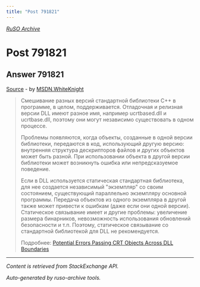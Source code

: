 ```yaml
---
title: "Post 791821"
---
```

<p><i><a href="https://github.com/MSDN-WhiteKnight/ruso-archive/">RuSO Archive</a></i></p>
<h1>Post 791821</h1>
<h2>Answer 791821</h2>
<p><a href="https://ru.stackoverflow.com/a/791821/">Source</a> - by <a href="https://ru.stackoverflow.com/users/240512/msdn-whiteknight">MSDN.WhiteKnight</a></p>
<blockquote>
<p>Смешивание разных версий стандартной библиотеки С++ в программе, в целом, поддерживается. Отладочная и релизная версии DLL имеют разное имя, например ucrtbased.dll и ucrtbase.dll, поэтому они могут независимо существовать в одном процессе. </p>

<p>Проблемы появляются, когда объекты, созданные в одной версии библиотеки, передаются в код, использующий другую версию: внутренняя структура дескрипторов файлов и других объектов может быть разной. При использовании объекта в другой версии библиотеки может возникнуть ошибка или непредсказуемое поведение. </p>

<p>Если в DLL используется статическая стандартная библиотека, для нее создается независимый "экземпляр" со своим состоянием, существующий параллельно экземпляру основной программы. Передача объектов из одного экземпляра в другой также может привести к ошибкам (даже если они одной версии). Статическое связывание имеет и другие проблемы: увеличение размера бинарников, невозможность использования обновлений безопасности и т.п. Поэтому, статическое связывание со стандартной библиотекой для DLL не рекомендуется. </p>

<p>Подробнее: <a href="https://msdn.microsoft.com/en-us/library/ms235460.aspx?f=255&amp;MSPPError=-2147217396" rel="nofollow noreferrer">Potential Errors Passing CRT Objects Across DLL Boundaries</a></p>

</blockquote>
<hr/>
<p><i>Content is retrieved from StackExchange API. </i></p>
<p><i>Auto-generated by ruso-archive tools. </i></p>

